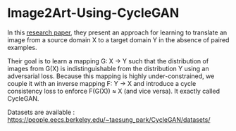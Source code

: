 # Image2Art-Using-CycleGAN

In this <a href='https://arxiv.org/pdf/1703.10593.pdf'> research paper</a>, they present an approach for learning to translate an image from a source domain X to a target domain Y in the absence of paired examples. 

Their goal is to learn a mapping G: X → Y such that the distribution of images from G(X) is indistinguishable from the distribution Y using an adversarial loss. Because this mapping is highly under-constrained, we couple it with an inverse mapping F: Y → X and introduce a cycle consistency loss to enforce F(G(X)) ≈ X (and vice versa). It exactly called CycleGAN.

Datasets are available : https://people.eecs.berkeley.edu/~taesung_park/CycleGAN/datasets/

